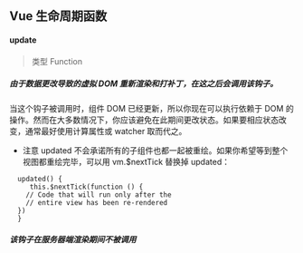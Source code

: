 ## Vue 生命周期函数

#### update
> 类型 Function
##### 由于数据更改导致的虚拟 DOM 重新渲染和打补丁，在这之后会调用该钩子。

当这个钩子被调用时，组件 DOM 已经更新，所以你现在可以执行依赖于 DOM 的操作。然而在大多数情况下，你应该避免在此期间更改状态。如果要相应状态改变，通常最好使用计算属性或 watcher 取而代之。

- 注意 updated 不会承诺所有的子组件也都一起被重绘。如果你希望等到整个视图都重绘完毕，可以用 vm.$nextTick 替换掉 updated：
```
  updated() {
     this.$nextTick(function () {
    // Code that will run only after the
    // entire view has been re-rendered
  })
  }
```
##### 该钩子在服务器端渲染期间不被调用
